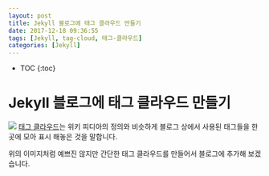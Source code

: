 ```yaml
---
layout: post
title: Jekyll 블로그에 태그 클라우드 만들기
date: 2017-12-18 09:36:55
tags: [Jekyll, tag-cloud, 태그-클라우드]
categories: [Jekyll]
---
```


* TOC
{:toc}

# Jekyll 블로그에 태그 클라우드 만들기
![](https://upload.wikimedia.org/wikipedia/commons/thumb/a/a7/Web_2.0_Map.svg/1024px-Web_2.0_Map.svg.png)
[태그 클라우드](https://ko.wikipedia.org/wiki/태그_클라우드)는 위키 피디아의 정의와 비슷하게 블로그 상에서 사용된 태그들을 한곳에 모아 표시 해놓은 것을 말합니다.

위의 이미지처럼 예쁘진 않지만 간단한 태그 클라우드를 만들어서 블로그에 추가해 보겠습니다.

